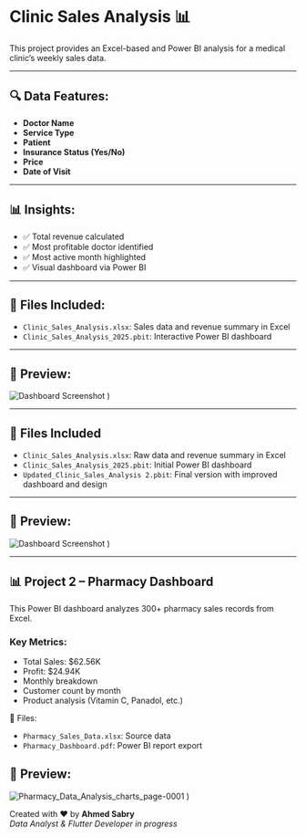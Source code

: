 # Clinic Sales Analysis 📊

This project provides an Excel-based and Power BI analysis for a medical clinic’s weekly sales data.

---

## 🔍 Data Features:
- **Doctor Name**
- **Service Type**
- **Patient**
- **Insurance Status (Yes/No)**
- **Price**
- **Date of Visit**

---

## 📊 Insights:
- ✅ Total revenue calculated
- ✅ Most profitable doctor identified
- ✅ Most active month highlighted
- ✅ Visual dashboard via Power BI

---

## 📁 Files Included:
- `Clinic_Sales_Analysis.xlsx`: Sales data and revenue summary in Excel
- `Clinic_Sales_Analysis_2025.pbit`: Interactive Power BI dashboard

---

## 📸 Preview:
![Dashboard Screenshot](https://github.com/user-attachments/assets/b975f574-fb7e-40fd-8ff6-19ff72314865)
)

---

## 📁 Files Included

- `Clinic_Sales_Analysis.xlsx`: Raw data and revenue summary in Excel
- `Clinic_Sales_Analysis_2025.pbit`: Initial Power BI dashboard
- `Updated_Clinic_Sales_Analysis 2.pbit`: Final version with improved dashboard and design

---

## 📸 Preview:
![Dashboard Screenshot](https://github.com/user-attachments/assets/b390d78d-8405-42e2-abc7-9c5d89de9457)
)

---

## 📊 Project 2 – Pharmacy Dashboard

This Power BI dashboard analyzes 300+ pharmacy sales records from Excel.

### Key Metrics:
- Total Sales: $62.56K
- Profit: $24.94K
- Monthly breakdown
- Customer count by month
- Product analysis (Vitamin C, Panadol, etc.)

📎 Files:
- `Pharmacy_Sales_Data.xlsx`: Source data
- `Pharmacy_Dashboard.pdf`: Power BI report export

## 📸 Preview:
![Pharmacy_Data_Analysis_charts_page-0001](https://github.com/user-attachments/assets/088f334b-c0d9-4ca1-8608-f08fd9d4752a)
)


Created with ❤️ by **Ahmed Sabry**  
*Data Analyst & Flutter Developer in progress*
